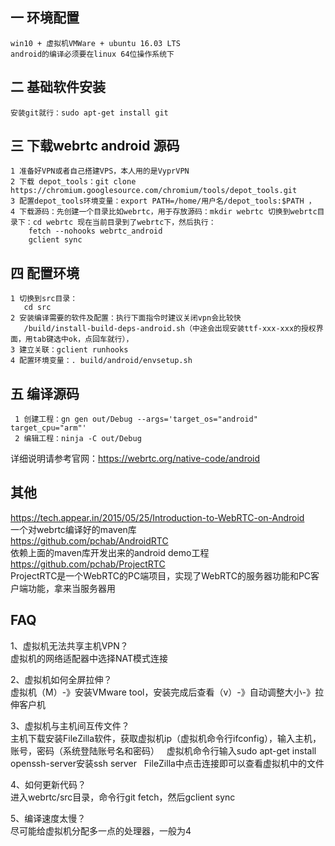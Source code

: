 ## 一 环境配置
```
win10 + 虚拟机VMWare + ubuntu 16.03 LTS  
android的编译必须要在linux 64位操作系统下
```

## 二 基础软件安装
    安装git就行：sudo apt-get install git

## 三 下载webrtc android 源码
```
1 准备好VPN或者自己搭建VPS，本人用的是VyprVPN
2 下载 depot_tools：git clone https://chromium.googlesource.com/chromium/tools/depot_tools.git
3 配置depot_tools环境变量：export PATH=/home/用户名/depot_tools:$PATH ，
4 下载源码：先创建一个目录比如webrtc，用于存放源码：mkdir webrtc 切换到webrtc目录下：cd webrtc 现在当前目录到了webrtc下，然后执行：
	fetch --nohooks webrtc_android
	gclient sync
```
## 四 配置环境
```
1 切换到src目录：
   cd src
2 安装编译需要的软件及配置：执行下面指令时建议关闭vpn会比较快
   /build/install-build-deps-android.sh（中途会出现安装ttf-xxx-xxx的授权界面，用tab键选中ok，点回车就行），
3 建立关联：gclient runhooks
4 配置环境变量：. build/android/envsetup.sh
```
## 五 编译源码
     1 创建工程：gn gen out/Debug --args='target_os="android" target_cpu="arm"'
     2 编辑工程：ninja -C out/Debug


详细说明请参考官网：https://webrtc.org/native-code/android

## 其他
https://tech.appear.in/2015/05/25/Introduction-to-WebRTC-on-Android</br>
一个对webrtc编译好的maven库</br>
https://github.com/pchab/AndroidRTC</br>
依赖上面的maven库开发出来的android demo工程</br>
https://github.com/pchab/ProjectRTC</br>
ProjectRTC是一个WebRTC的PC端项目，实现了WebRTC的服务器功能和PC客户端功能，拿来当服务器用

## FAQ

1、虚拟机无法共享主机VPN？</br>
虚拟机的网络适配器中选择NAT模式连接

2、虚拟机如何全屏拉伸？</br>
虚拟机（M）-》安装VMware tool，安装完成后查看（v）-》自动调整大小-》拉伸客户机

3、虚拟机与主机间互传文件？</br>
主机下载安装FileZilla软件，获取虚拟机ip（虚拟机命令行ifconfig），输入主机，账号，密码（系统登陆账号名和密码）
   虚拟机命令行输入sudo apt-get install openssh-server安装ssh server
   FileZilla中点击连接即可以查看虚拟机中的文件
   
4、如何更新代码？</br>
进入webrtc/src目录，命令行git fetch，然后gclient sync

5、编译速度太慢？</br>
尽可能给虚拟机分配多一点的处理器，一般为4
